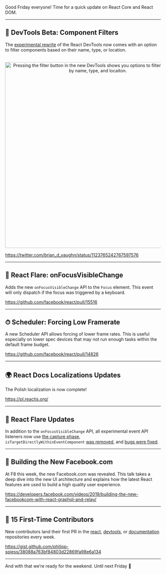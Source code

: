 Good Friday everyone! Time for a quick update on React Core and React DOM.

---

## 🎉 DevTools Beta: Component Filters

The [experimental rewrite](https://github.com/bvaughn/react-devtools-experimental) of the React DevTools now comes with an option to filter components based on their name, type, or location.

<br/>
<center><img src="https://gallery.mailchimp.com/155aa5558694a008de40fe987/images/81c021db-1632-4f74-85bd-59c0d161ad90.gif" width="600" alt="Pressing the filter button in the new DevTools shows you options to filter components by name, type, and locaiton."/></center>

https://twitter.com/brian_d_vaughn/status/1123765242767597576

---

## 🎇 React Flare: onFocusVisibleChange

Adds the new `onFocusVisibleChange` API to the `Focus` element. This event will only dispatch if the focus was triggered by a keyboard.

https://github.com/facebook/react/pull/15516

---

## ⏱ Scheduler: Forcing Low Framerate

A new Scheduler API allows forcing of lower frame rates. This is useful especially on lower spec devices that may not run enough tasks within the default frame budget.

https://github.com/facebook/react/pull/14826

---

## 🌍 React Docs Localizations Updates

The Polish localization is now complete!

https://pl.reactjs.org/

---

## 🎇 React Flare Updates

In addition to the `onFocusVisibleChange` API, all experimental event API listeners now use [the capture phase](https://github.com/facebook/react/pull/15526), `isTargetDirectlyWithinEventComponent` [was removed](https://github.com/facebook/react/pull/15546), and [bugs were fixed](https://github.com/facebook/react/pull/15514).

---

## 📘 Building the New Facebook.com

At F8 this week, the new Facebook.com was revealed. This talk takes a deep dive into the new UI architecture and explains how the latest React features are used to build a high quality user experience.

https://developers.facebook.com/videos/2019/building-the-new-facebookcom-with-react-graphql-and-relay/

---

## 👏 15 First-Time Contributors

New contributors land their first PR in the [react](https://github.com/facebook/react), [devtools](https://github.com/facebook/react-devtools), or [documentation](https://github.com/reactjs/reactjs.org) repositories every week.

https://gist.github.com/philipp-spiess/38088a763bf84803d22869fa98e6a134

---

And with that we’re ready for the weekend. Until next Friday 👋
